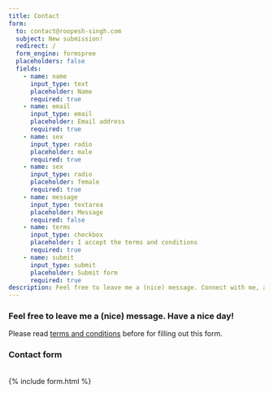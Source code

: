 ```yaml
---
title: Contact
form:
  to: contact@roopesh-singh.com
  subject: New submission!
  redirect: /
  form_engine: formspree
  placeholders: false
  fields:
    - name: name
      input_type: text
      placeholder: Name
      required: true
    - name: email
      input_type: email
      placeholder: Email address
      required: true
    - name: sex
      input_type: radio
      placeholder: male
      required: true
    - name: sex
      input_type: radio
      placeholder: female
      required: true
    - name: message
      input_type: textarea
      placeholder: Message
      required: false
    - name: terms
      input_type: checkbox
      placeholder: I accept the terms and conditions
      required: true
    - name: submit
      input_type: submit
      placeholder: Submit form
      required: true
description: Feel free to leave me a (nice) message. Connect with me, and share your thoughts. You can contact me via filling this form, or by e-mail.
---
```


### Feel free to leave me a (nice) message. Have a nice day!
Please read <a href="/terms">terms and conditions</a> before for filling out this form.

### Contact form
<br/>
{% include form.html %}
